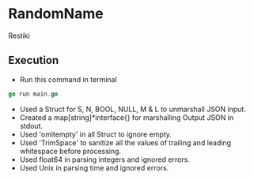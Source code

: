 # RandomName
Restiki

## Execution

- Run this command in terminal
```Go
go run main.go
```
- Used a Struct for S, N, BOOL, NULL, M & L to unmarshall JSON input.
- Created a map[string]*interface{} for marshalling Output JSON in stdout. 
- Used 'omitempty' in all Struct to ignore empty.
- Used 'TrimSpace' to sanitize all the values of trailing and leading whitespace before processing.
- Used float64 in parsing integers and ignored errors. 
- Used Unix in parsing time and ignored errors.